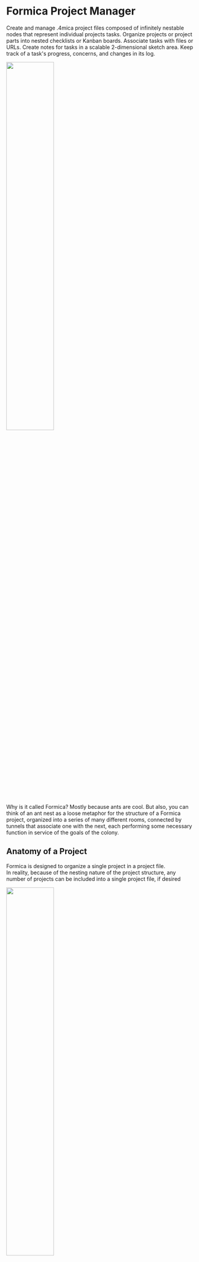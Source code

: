 # Formica Project Manager
Create and manage .4mica project files composed of infinitely nestable nodes that represent individual projects tasks. Organize projects or project parts into nested checklists or Kanban boards. Associate tasks with files or URLs. Create notes for tasks in a scalable 2-dimensional sketch area. Keep track of a task's progress, concerns, and changes in its log.

<img src="Images/Launcher.png" style="width:50%;" />

Why is it called Formica? Mostly because ants are cool. But also, you can think of an ant nest as a loose metaphor for the structure of a Formica project, organized into a series of many different rooms, connected by tunnels that associate one with the next, each performing some necessary function in service of the goals of the colony.

## Anatomy of a Project
Formica is designed to organize a single project in a project file.<br>
In reality, because of the nesting nature of the project structure, any number of projects can be included into a single project file, if desired<br>

<img src="Images/New-Project.png" style="width:50%;" />

Each project is composed entirely of Nodes.<br>
Nodes are composed of:<br>
a Title: a name for the Node, which must be unique across the document;<br>
a Statement: a multiline block of text, where the primary objectives of the Node are clearly stated;<br>
its Children: an ordered list of Nodes, a more granular and trackable breakdown of the Node's objectives;<br>
its Links: an ordered list of filepaths or URLs associated with the Node;<br>
its Sketch: a 2-dimensional area where auxillary text notes can be arranged and explored;<br>
its Log: a collection of text entries, for evaluating progress and possible improvements on the Node's objectives<br>
it Status: marking the task as complete, incomplete, or untracked.<br>

## The Node is a Task
Formica was designed around a simple method for organizing tasks.

Tasks are composed of three definitional parts:<br>
The Statement: a brief, specific statement of the primary objectives of the task. In Formica, this is the Node's Statement.<br>
The Breakdown: a list of the subtasks necessary to complete the task. In Formica, this is the Node's Children.<br>
The Review: where a tasks is periodically re-evaluated to determine if its stated objectives are being satisfied by the work beind done, and to consider possible improvement to the Breakdown. In Formica, this is the Node's Log.<br>

Most tasks can be either finite, or indefinite.

Finite tasks have a specific end state, after which the task is complete.

Indefinite tasks are continuous, and do not have a specific end state.

A finite task may be to build a new ant nest for the colony, an indefinite task may be to maintain that nest after construction.

Finite tasks are more likely to be composed of finite subtasks, that may only need to be completed once. Indefinite tasks are more likely to be composed of a list of tasks that must be completed periodically, or states that must be continuously maintained.

Because of the nature of the differences between finite and indefinite tasks, the review process for each should be addressed differently.
Finite task reviews should focus more on evaluating the trajectory of the completed work, and whether or not that is the best way to achieve the stated objectives.
Indefinite tasks, which by nature may be less dynamic, should focus more on listing possible improvements to the processes for achieving the stated objectives.


## The Tree
Navigating nested nodes need not necessitiate nightmarish nonsense.

Nodes, in the end, are really just fancy nested checklists. But imagine composing a large project of many levels of nested nodes, and then trying to navigate through them, *as checklists*:
"Was it in this Node?" Click. "Oh, no, maybe the one before it" Back. Sroll. Click. "Nope, not this one" Back. Scroll. Click. Click. Click.

Rather than displaying Nodes as Tasklists or Kanban boards by default, they're displayed as a tree, starting with the root element. You can navigate by clicking around, or by using the arrow key on the keyboard.
Navigate to a Node and click Enter to view it as a Tasklist or Kanban board.

<img src="Images/Tree-View-1.png" style="width:50%;" />

<img src="Images/Tree-View-2.png" style="width:50%;" />

Orphaned Nodes, those who were cut from their Parent Node and now have no Parent Nodes anywhere in the document, are displayed under the root Node, so that they are still accessible. Copy and paste them into other Nodes to get them back off of the main screen.

<img src="Images/Orphan.png" style="width:50%;" />

After clicking Enter from the Tree on the Node you want to open, it opens as either a Tasklist, or a Kanban board.

## The Tasklist
Tasklists display nodes a nested checklists. Tracked child Nodes and their tracked children are displayed in the upper list. Untrakced child nodes and their untracked children are displayed in the lower list.

<img src="Images/Task-View.png" style="width:50%;" />

You can change the depth of the list using the menu or keybind. This effect is purely visual.

## The Kanban
I know you, the fancy supervisor type. You don't just want some measly checklist, fancy nesting or not.
No, what you want is the *real* project management format. You want a Kanban board. Well, you're in luck.

Simply enter a Node, press Alt+m, and then select option 2, to convert your primitive little list into a **prime Kanban masterpiece**.

<img src="Images/Kanban-View-2.png" style="width:50%;" />

Untracked child Nodes are considered Stages. They are displayed in order.

Their children are considered the board's tasks. Use the menu or keybinds to move tasks from Stage to Stage.

Tracked child nodes are sorted off to the side in a little tasklist of their own. Use this for tracking meta tasks or other things that may not necessarily fit so easily into the model of the Kanban board, yet still belong with the project.

<img src="Images/Kanban-View-1.png" style="width:50%;" />

And finally, way off to the right of the board, is the sketch area. It's a little bigger in the Kanban view than the Tasklist view, but size doesn't matter much to the Sketch area.

## The Sketch
Each Node has a Sketch, which is just a board of little text notes that aren't tasks, maybe they're ideas or questions or auxillary information, whatever you need. Not everything has to be a task.

The Sketch area and entries into a Node's Sketch have a pretty wide range of sizes, and practically limitless space.

You can make some notes small.

<img src="Images/Sketch-View-Small.png" style="width:50%;" />

You can also make them big.

<img src="Images/Sketch-View-Big.png" style="width:50%;" />

Whatever floats your boat.

Now, I know what you're thinking. *But, what if I need to write down the location of a file? Or a website? Now I need to copy it, position it, and then enter it to copy over the path every time I want to access that file, or open that webpage? Sounds inconvenient.*
And you would be right. A Node's Sketch isn't for that. It's for taking notes during your DnD sessions.

What then, for remote resources?

## The Links
Save URLs or filepaths for quick and easy access to remote resources.

<img src="Images/Links.png" style="width:50%;" />

Click a link to open the link menu, (where you can replace or reorder a Node's links), and click the option to use your computer's default program to open that link.

*Beware*, this feature is not necessarily protected from malicious or incompetent use. Don't enter any shell commands in here, don't link to programs you don't want the computer to execute, don't feed it dangerous input, unless you know what you are doing.

On the other hand, if you don't know what any of that means, and you just wanna stuff the links to your favorite websites in there, feel free to proceed as you were without concern.

## The Log
Periodically review the progress of your project or task using its Node's Log functionality.
The most recent log is displayed under the Sketch in the Tree, and under the checklists in both Tasklists and Kanban boards.

<img src="Images/Log-View.png" style="width:50%;" />

Press the menu option or keybind to enter a new log. Condsider starting it with the current date, as a best practice.

Press the menu option or keybind to view the logbook in its entirety. Navigate, edit, or rearrange the previous logs as you see fit.

<img src="Images/Logbook.png" style="width:50%;" />

## Search
The Tree navigation is very convenient, but still, you can't find that one Node you made a while ago. You know what it was called, but where did you put it?
Your project is starting to get really populated. It's hard to find those missing Nodes you made last tuesday, at 2:30am, just before falling asleep at your desk.

Just use the Search. Find that missing node by entering a string of text as a search query, and looking through every nested child Node of the currently selected Node that has a Title or Statement that matches it. (Search is not smart, it's just using regex, so don't use multiple keywords or search engine commands.)

<img src="Images/Search.png" style="width:50%;" />

Click to enter the node, and then click Back in the menu to return to the Node you searched from.

Search doesn't return any information about who is a parent to the matched items, because they can have any number of parents and any number of children. We'll add that useful extra information in at a later date.

## Status
Nodes, as previously stated, can be complete, incomplete, or untracked. This impacts how they are viewed in Tasklists and Kanban boards. Tracked Nodes should generally represent finite tasks, and untracked Nodes should generally represent indefinite tasks (or Kanban stages).

<img src="Images/Tracking.png" style="width:50%;" />

Use the menu or keybinds to toggle between tracked and untracked, and between complete and incomplete for the tracked ones.
